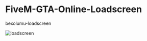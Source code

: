 # FiveM-GTA-Online-Loadscreen
bexolumu-loadscreen
<div>
  <img src="https://res.cloudinary.com/lkh-fivem/image/upload/v1624855948/loadscreen-img_auzq9q.jpg" alt="loadscreen">
</div>
